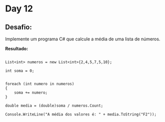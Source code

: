 # Day 12

## Desafio:

Implemente um programa C# que calcule a média de uma lista de números.

**Resultado:**


```cshap

List<int> numeros = new List<int>{2,4,5,7,5,10};

int soma = 0;


foreach (int numero in numeros)
{
    soma += numero;
}

double media = (double)soma / numeros.Count;

Console.WriteLine("A média dos valores é: " + media.ToString("F2"));

